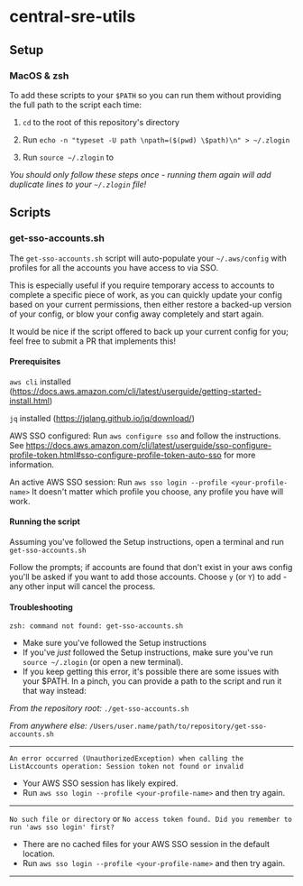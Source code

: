 # central-sre-utils

## Setup

### MacOS & zsh

To add these scripts to your `$PATH` so you can run them without providing the full path to the script each time:

1. `cd` to the root of this repository's directory

2. Run `echo -n "typeset -U path \npath=($(pwd) \$path)\n" > ~/.zlogin`

3. Run `source ~/.zlogin` to 

*You should only follow these steps once - running them again will add duplicate lines to your `~/.zlogin` file!*


## Scripts

### get-sso-accounts.sh

The `get-sso-accounts.sh` script will auto-populate your `~/.aws/config` with profiles for all the accounts you have access to via SSO.

This is especially useful if you require temporary access to accounts to complete a specific piece of work, as you can quickly update your config based on your current permissions, then either restore a backed-up version of your config, or blow your config away completely and start again. 

It would be nice if the script offered to back up your current config for you; feel free to submit a PR that implements this!

#### Prerequisites

`aws cli` installed (https://docs.aws.amazon.com/cli/latest/userguide/getting-started-install.html)

`jq` installed (https://jqlang.github.io/jq/download/)

AWS SSO configured: Run `aws configure sso` and follow the instructions. See https://docs.aws.amazon.com/cli/latest/userguide/sso-configure-profile-token.html#sso-configure-profile-token-auto-sso for more information.

An active AWS SSO session: Run `aws sso login --profile <your-profile-name>`
It doesn't matter which profile you choose, any profile you have will work.

#### Running the script

Assuming you've followed the Setup instructions, open a terminal and run `get-sso-accounts.sh`

Follow the prompts; if accounts are found that don't exist in your aws config you'll be asked if you want to add those accounts. Choose `y` (or `Y`) to add - any other input will cancel the process.

#### Troubleshooting

`zsh: command not found: get-sso-accounts.sh`
- Make sure you've followed the Setup instructions
- If you've *just* followed the Setup instructions, make sure you've run `source ~/.zlogin` (or open a new terminal).
- If you keep getting this error, it's possible there are some issues with your $PATH. In a pinch, you can provide a path to the script and run it that way instead:

*From the repository root:*
`./get-sso-accounts.sh`

*From anywhere else:*
`/Users/user.name/path/to/repository/get-sso-accounts.sh`

---
`An error occurred (UnauthorizedException) when calling the ListAccounts operation: Session token not found or invalid`

- Your AWS SSO session has likely expired. 
- Run `aws sso login --profile <your-profile-name>` and then try again.

---
`No such file or directory` or `No access token found. Did you remember to run 'aws sso login' first?`

- There are no cached files for your AWS SSO session in the default location. 
- Run `aws sso login --profile <your-profile-name>` and then try again.

---

